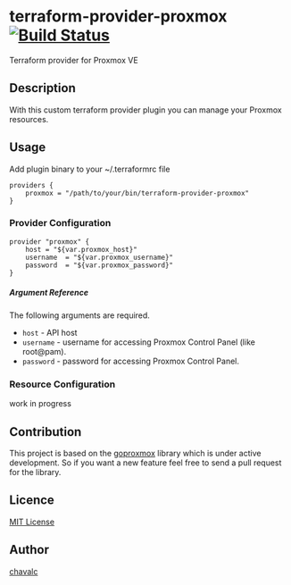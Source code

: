 terraform-provider-proxmox [![Build Status](https://travis-ci.org/chavalc/terraform-provider-proxmox.svg?branch=master)](https://travis-ci.org/chavalc/terraform-provider-proxmox)
==========================

Terraform provider for Proxmox VE

## Description

With this custom terraform provider plugin you can manage your Proxmox resources.

## Usage

Add plugin binary to your ~/.terraformrc file
```
providers {
    proxmox = "/path/to/your/bin/terraform-provider-proxmox"
}
```

### Provider Configuration

```
provider "proxmox" {
    host = "${var.proxmox_host}"
    username  = "${var.proxmox_username}"
    password  = "${var.proxmox_password}"
}
```

##### Argument Reference

The following arguments are required.

* `host` - API host
* `username` - username for accessing Proxmox Control Panel (like root@pam).
* `password` - password for accessing Proxmox Control Panel.

### Resource Configuration

work in progress

## Contribution
This project is based on the [goproxmox](https://github.com/chavalc/goproxmox) library which is under active development.
So if you want a new feature feel free to send a pull request for the library.


## Licence

[MIT License](https://raw.githubusercontent.com/chavalc/terraform-provider-goproxmox/master/LICENSE.txt)

## Author

[chavalc](https://github.com/chavalc)
